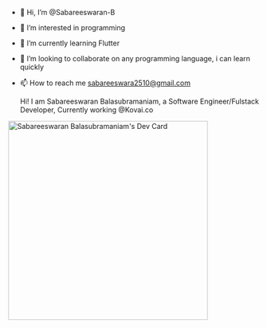 - 👋 Hi, I’m @Sabareeswaran-B
- 👀 I’m interested in programming
- 🌱 I’m currently learning Flutter
- 💞️ I’m looking to collaborate on any programming language, i can learn quickly
- 📫 How to reach me sabareeswara2510@gmail.com

  Hi! I am Sabareeswaran Balasubramaniam, a Software Engineer/Fulstack Developer, Currently working @Kovai.co

<!---
Sabareeswaran-B/Sabareeswaran-B is a ✨ special ✨ repository because its `README.md` (this file) appears on your GitHub profile.
You can click the Preview link to take a look at your changes.
--->

<a href="https://app.daily.dev/Sabareeswaran_B"><img src="https://api.daily.dev/devcards/50dc1eb351014986bc6215e0efe12749.png?r=q2j" width="400" alt="Sabareeswaran Balasubramaniam's Dev Card"/></a>
